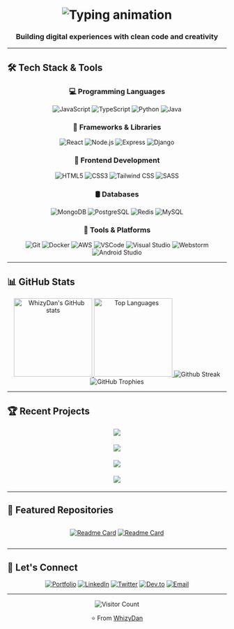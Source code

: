 <!-- Dynamic banner with gradient and animated typing effect -->
<h1 align="center">
  <img src="https://readme-typing-svg.herokuapp.com?font=Fira+Code&weight=600&size=26&duration=3000&pause=500&color=7E3ACE&center=true&width=500&lines=Hello%2C+I'm+WhizyDan!;Full-Stack+Developer;Open-Source+Enthusiast;Problem+Solver" alt="Typing animation" />
</h1>

<h3 align="center">Building digital experiences with clean code and creativity</h3>

---

## 🛠️ Tech Stack & Tools

<div align="center">
  
### 💻 Programming Languages
![JavaScript](https://img.shields.io/badge/-JavaScript-F7DF1E?style=for-the-badge&logo=javascript&logoColor=black)
![TypeScript](https://img.shields.io/badge/-TypeScript-3178C6?style=for-the-badge&logo=typescript&logoColor=white)
![Python](https://img.shields.io/badge/-Python-3776AB?style=for-the-badge&logo=python&logoColor=white)
![Java](https://img.shields.io/badge/-Java-007396?style=for-the-badge&logo=java&logoColor=white)

### 🚀 Frameworks & Libraries
![React](https://img.shields.io/badge/-React-61DAFB?style=for-the-badge&logo=react&logoColor=black)
![Node.js](https://img.shields.io/badge/-Node.js-339933?style=for-the-badge&logo=node.js&logoColor=white)
![Express](https://img.shields.io/badge/-Express-000000?style=for-the-badge&logo=express&logoColor=white)
![Django](https://img.shields.io/badge/-Django-092E20?style=for-the-badge&logo=django&logoColor=white)

### 🎨 Frontend Development
![HTML5](https://img.shields.io/badge/-HTML5-E34F26?style=for-the-badge&logo=html5&logoColor=white)
![CSS3](https://img.shields.io/badge/-CSS3-1572B6?style=for-the-badge&logo=css3&logoColor=white)
![Tailwind CSS](https://img.shields.io/badge/-Tailwind-06B6D4?style=for-the-badge&logo=tailwind-css&logoColor=white)
![SASS](https://img.shields.io/badge/-SASS-CC6699?style=for-the-badge&logo=sass&logoColor=white)

### 🛢️ Databases
![MongoDB](https://img.shields.io/badge/-MongoDB-47A248?style=for-the-badge&logo=mongodb&logoColor=white)
![PostgreSQL](https://img.shields.io/badge/-PostgreSQL-4169E1?style=for-the-badge&logo=postgresql&logoColor=white)
![Redis](https://img.shields.io/badge/-Redis-DC382D?style=for-the-badge&logo=redis&logoColor=white)
![MySQL](https://img.shields.io/badge/-Mysql-91b5eb?style=for-the-badge&logo=mysql&logoColor=white)

### 🔧 Tools & Platforms
![Git](https://img.shields.io/badge/-Git-F05032?style=for-the-badge&logo=git&logoColor=white)
![Docker](https://img.shields.io/badge/-Docker-2496ED?style=for-the-badge&logo=docker&logoColor=white)
![AWS](https://img.shields.io/badge/-AWS-232F3E?style=for-the-badge&logo=amazon-aws&logoColor=white)
![VSCode](https://img.shields.io/badge/-VSCode-007ACC?style=for-the-badge&logo=visual-studio-code&logoColor=white)
![Visual Studio](https://img.shields.io/badge/-VisualStudio-007ACC?style=for-the-badge&logo=visual-studio-code&logoColor=white)
![Webstorm](https://img.shields.io/badge/-Webstorm-007ACC?style=for-the-badge&logo=visual-studio-code&logoColor=white)
![Android Studio](https://img.shields.io/badge/Androidstudio-007ACC?style=for-the-badge&logo=visual-studio-code&logoColor=white)
</div>

---

## 📊 GitHub Stats

<div align="center">
  
<!-- Dynamic GitHub stats cards -->
<a href="https://github.com/whizydan">
  <img height="180em" src="https://github-readme-stats.vercel.app/api?username=whizydan&show_icons=true&theme=radical&include_all_commits=true&count_private=true" alt="WhizyDan's GitHub stats" />
  <img height="180em" src="https://github-readme-stats.vercel.app/api/top-langs/?username=whizydan&layout=compact&theme=radical" alt="Top Languages" />
</a>

<!-- GitHub streak stats -->
<img src="https://github-readme-streak-stats.herokuapp.com/?user=whizydan&theme=radical" alt="Github Streak"/>

<!-- Dynamic trophy stats -->
<img src="https://github-profile-trophy.vercel.app/?username=whizydan&theme=radical&row=2&column=4" alt="GitHub Trophies" />
</div>

---

## 🏆 Recent Projects

<div align="center" style="display: grid; grid-template-columns: repeat(auto-fit, minmax(300px, 1fr)); gap: 20px; margin: 20px 0;">

<!-- Project cards - replace with your actual projects -->
<a href="https://github.com/whizydan/medico">
  <img align="center" src="https://github-readme-stats.vercel.app/api/pin/?username=whizydan&repo=medico&theme=radical" />
</a>

<a href="https://github.com/whizydan/Petstate">
  <img align="center" src="https://github-readme-stats.vercel.app/api/pin/?username=whizydan&repo=Petstate&theme=radical" />
</a>

<a href="https://github.com/whizydan/budget-tracking-flutter-app">
  <img align="center" src="https://github-readme-stats.vercel.app/api/pin/?username=whizydan&repo=budget-tracking-flutter-app&theme=radical" />
</a>

<a href="https://github.com/whizydan/iq-test">
  <img align="center" src="https://github-readme-stats.vercel.app/api/pin/?username=whizydan&repo=iq-test&theme=radical" />
</a>
</div>

---

## 🌟 Featured Repositories

<div align="center" style="display: grid; grid-template-columns: repeat(auto-fit, minmax(250px, 1fr)); gap: 15px;">

<!-- Replace with your featured repos -->
[![Readme Card](https://github-readme-stats.vercel.app/api/pin/?username=whizydan&repo=Petstate&theme=radical)](https://github.com/whizydan/Petstate)
[![Readme Card](https://github-readme-stats.vercel.app/api/pin/?username=whizydan&repo=budget-tracking-flutter-app&theme=radical)](https://github.com/whizydan/budget-tracking-flutter-app)
</div>

---

## 🤝 Let's Connect

<div align="center">
  
[![Portfolio](https://img.shields.io/badge/-Portfolio-7E3ACE?style=for-the-badge&logo=google-chrome&logoColor=white)](https://whizydan.dev)
[![LinkedIn](https://img.shields.io/badge/-LinkedIn-0077B5?style=for-the-badge&logo=linkedin&logoColor=white)](https://linkedin.com/in/whizydan)
[![Twitter](https://img.shields.io/badge/-Twitter-1DA1F2?style=for-the-badge&logo=twitter&logoColor=white)](https://twitter.com/whizydan)
[![Dev.to](https://img.shields.io/badge/-Dev.to-0A0A0A?style=for-the-badge&logo=dev.to&logoColor=white)](https://dev.to/whizydan)
[![Email](https://img.shields.io/badge/-Email-D14836?style=for-the-badge&logo=gmail&logoColor=white)](mailto:whizydan@gmail.com)
</div>

---

<div align="center">
  
![Visitor Count](https://komarev.com/ghpvc/?username=whizydan&color=7E3ACE&style=flat-square)
  
⭐️ From [WhizyDan](https://github.com/whizydan)
</div>
